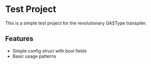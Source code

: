 # Test Project

This is a simple test project for the revolutionary GASType transpiler.

## Features

- Simple config struct with bool fields
- Basic usage patterns
